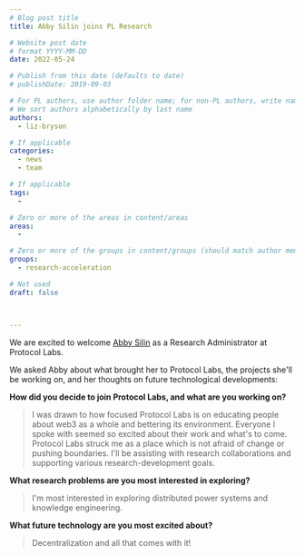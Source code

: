```yaml
---
# Blog post title
title: Abby Silin joins PL Research

# Website post date
# format YYYY-MM-DD
date: 2022-05-24

# Publish from this date (defaults to date)
# publishDate: 2019-09-03

# For PL authors, use author folder name; for non-PL authors, write name as in paper within ""
# We sort authors alphabetically by last name
authors:
  - liz-bryson

# If applicable
categories:
  - news
  - team

# If applicable
tags:
  -

# Zero or more of the areas in content/areas
areas:
  -

# Zero or more of the groups in content/groups (should match author membership)
groups:
  - research-acceleration

# Not used
draft: false



---
```


We are excited to welcome [Abby Silin](/authors/abby-silin) as a Research Administrator at Protocol Labs.  

We asked Abby about what brought her to Protocol Labs, the projects she'll be working on, and her thoughts on future technological developments:

**How did you decide to join Protocol Labs, and what are you working on?**

> I was drawn to how focused Protocol Labs is on educating people about web3 as a whole and bettering its environment. Everyone I spoke with seemed so excited about their work and what's to come. Protocol Labs struck me as a place which is not afraid of change or pushing boundaries. I'll be assisting with research collaborations and supporting various research-development goals.

**What research problems are you most interested in exploring?**

> I'm most interested in exploring distributed power systems and knowledge engineering.

**What future technology are you most excited about?**

> Decentralization and all that comes with it!
